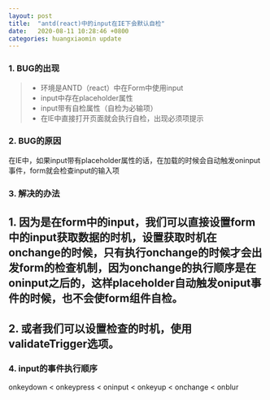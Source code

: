 ```yaml
---
layout: post
title:  "antd(react)中的input在IE下会默认自检"
date:   2020-08-11 10:28:46 +0800
categories: huangxiaomin update
---
```


### 1. BUG的出现             

> * 环境是ANTD（react）中在Form中使用input
> * input中存在placeholder属性
> * input带有自检属性（自检为必输项）
> * 在IE中直接打开页面就会执行自检，出现必须项提示

### 2. BUG的原因
在IE中，如果input带有placeholder属性的话，在加载的时候会自动触发oninput事件，form就会检查input的输入项

### 3. 解决的办法
## 1. 因为是在form中的input，我们可以直接设置form中的input获取数据的时机，设置获取时机在onchange的时候，只有执行onchange的时候才会出发form的检查机制，因为onchange的执行顺序是在oninput之后的，这样placeholder自动触发oniput事件的时候，也不会使form组件自检。
## 2. 或者我们可以设置检查的时机，使用validateTrigger选项。

### 4. input的事件执行顺序
onkeydown  < onkeypress <	oninput <	onkeyup <	onchange < onblur 